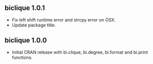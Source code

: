 biclique 1.0.1
--------------
* Fix left shift runtime error and strcpy error on OSX.
* Update package title.

biclique 1.0.0
--------------
* Initial CRAN release with bi.clique, bi.degree, bi.format and bi.print functions.